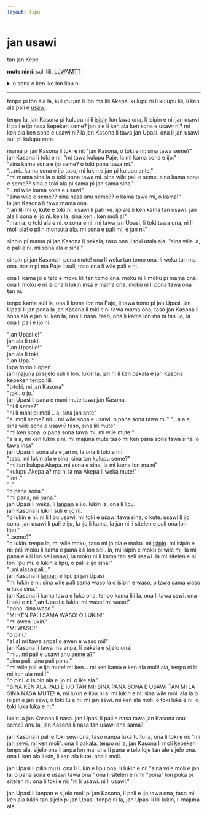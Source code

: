 ```yaml
---
layout: lipu
---
```

# jan usawi
tan jan Kepe

**mute nimi**: suli lili, <abbr title="1124">LLWAMTT</abbr>

<details>
  <summary>o sona e ken ike lon lipu ni</summary>
  <ul>
    <li>pakala sijelo</li>
    <li>moli</li>
    <li>pali jan li ike</li>
    <li>nimi sin mute li lon</li>
  </ul>
</details>

***
 
tenpo pi lon ala la, kulupu jan li lon ma lili Akepa. kulupu ni li kulupu lili, li ken ala pali e <abbr title="ijo wawa kepeken nasin pi nasa mute, sama ni: mi tawa ma pi weka mute kepeken tenpo ala">usawi</abbr>.
 
tenpo la, jan Kasona pi kulupu ni li <abbr title="toki lon insa lawa">isipin</abbr> lon lawa ona, li isipin e ni: jan usawi li pali e ijo nasa kepeken seme? jan ale li ken ala ken sona e usawi ni? mi ken ala ken sona e usawi ni? la jan Kasona li tawa jan Upasi. ona li jan usawi suli pi kulupu ante.
 
mama pi jan Kasona li toki e ni: "jan Kasona, o toki e ni: sina tawa seme?"  
jan Kasona li toki e ni: "mi tawa kulupu Paje, la mi kama sona e ijo."  
"sina kama sona e ijo seme? o toki pona tawa mi."  
"...mi.. kama sona e ijo taso, mi lukin e jan pi kulupu ante."  
"mi mama sina la o toki pona tawa mi. sina wile pali e seme. sina kama sona e seme?? sina o toki ala pi sama pi jan sama sina."  
"...mi wile kama sona e usawi"  
"sina wile e seme?? sina nasa anu seme?? o kama tawa mi, o kama!"  
la jan Kasona li tawa mama ona.  
"jan lili mi o, kute e toki ni. usawi li pali ike. ijo ale li ken kama tan usawi. jan ala li sona e ijo ni. ken la, sina ken.. ken moli a!"  
"mama, o toki ala e ni. o sona e ni: mi tawa jan Upasi, li toki tawa ona, ni li moli ala! o pilin monsuta ala. mi sona e pali mi, e jan ni."  
 
sinpin pi mama pi jan Kasona li pakala, taso ona li toki utala ala. "sina wile la, o pali e ni. mi sona ala e sina."
 
sinpin pi jan Kasona li pona mute! ona li weka tan tomo ona, li weka tan ma ona. nasin pi ma Paje li suli, taso ona li wile pali e ni.
 
ona li kama jo e telo e moku lili tan tomo ona. moku ni li moku pi mama ona. ona li moku e ni la ona li lukin insa e mama ona. moku ni li pona tawa ona tan ni.
 
tenpo kama suli la, ona li kama lon ma Paje, li tawa tomo pi jan Upasi. jan Upasi li jan pona la jan Kasona li toki e ni tawa mama ona, taso jan Kasona li sona ala e jan ni. ken la, ona li nasa. taso, ona li kama lon ma ni tan ijo, la ona li pali e ijo ni.
 
"jan Upasi o!"  
jan ala li toki.  
"jan Upasi o!"  
jan ala li toki.  
"jan Upa-"  
lupa tomo li open  
jan <abbr title="pi tenpo sike mute a">majuna</abbr> pi sijelo suli li lon. lukin la, jan ni li ken pakala e jan Kasona kepeken tenpo lili.  
"t-toki, mi jan Kasona"  
"toki. o jo."  
jan Upasi li pana e mani mute tawa jan Kasona.  
"ni li seme?"  
"ni li mani pi moli .. a, sina jan ante"  
"a. moli seme? mi... mi wile sona e usawi. o pana sona tawa mi."
"...a a a, sina wile sona e usawi? taso, sina lili mute"  
"mi ken sona. o pana sona tawa mi, mi wile mute!"  
"a a a, mi ken lukin e ni. mi majuna mute taso mi ken pana sona tawa sina. o tawa insa"  
jan Upasi li sona ala e jan ni, la ona li toki e ni:  
"taso, mi lukin ala e sina. sina tan kulupu seme?"  
"mi tan kulupu Akepa. mi sona e sina, la mi kama lon ma ni"  
"kulupu Akepa a? ma ni la ma Akepa li weka mute!"  
"lon.."  
".."  
"o pana sona."  
"mi pana, mi pana."  
jan Upasi li weka, li <abbr title="kama jo">lanpan</abbr> e ijo. lukin la, ona li lipu.  
jan Kasona li lukin suli e ijo ni.  
"o lukin e ni. ni li lipu usawi. mi toki e usawi tawa sina, o kute. usawi li ijo sona. jan usawi li pali e ijo, la ijo li kama, la jan ni li sitelen e pali ona lon lipu."  
"..seme?"  
"o lukin. tenpo la, mi wile moku, taso mi jo ala e moku. mi <abbr title="sitelen lon insa pi lawa mi">isipin</abbr>. mi isipin e ni: pali moku li sama e pana kili lon seli. la, mi isipin e moku pi wile mi, la mi pana e kili lon seli usawi, la moku ni li kama tan seli usawi. la mi sitelen e ni lon lipu mi. o lukin e lipu, o pali e ijo sina!"  
"..mi alasa pali..."  
jan Kasona li <abbr title="kama jo">lanpan</abbr> e lipu pi jan Upasi  
"mi lukin e ni: sina wile pali sama waso la o isipin e waso, o tawa sama waso e luka sina."  
jan Kasona li kama tawa e luka ona. tenpo kama lili la, ona li tawa sewi. ona li toki e ni: "jan Upasi o lukin! mi waso! mi waso!"  
"pona. sina waso."  
"MI KEN PALI SAMA WASO! O LUKIN!"  
"mi awen lukin."  
"MI WASO!"  
"o pini."  
"a! a! mi tawa anpa! o awen e waso mi!"  
jan Kasona li tawa ma anpa, li pakala e sijelo ona.  
"mi... mi pali e usawi anu seme a?"  
"sina pali. sina pali pona."  
"mi wile pali e ijo mute! mi ken... mi ken kama e ken ala moli! ala, tenpo ni la mi ken ala moli!"  
"o pini. o isipin ala e ijo ni. o ike ala."  
"SINA KEN ALA PALI E IJO TAN MI! SINA PANA SONA E USAWI TAN MI LA SINA NASA MUTE! A, mi lukin e lipu ni a! mi lukin e ni: sina wile moli ala la o isipin e jan sewi, o toki tu e ni: mi jan sewi. mi ken ala moli. o toki luka e ni. o toki luka luka e ni."  
 
lukin la jan Kasona li nasa. jan Upasi li pali e nasa tawa jan Kasona anu seme? anu la, jan Kasona li nasa tan usawi ona sama?  
 
jan Kasona li pali e toki sewi ona, taso nanpa luka tu tu la, ona li toki e ni: "mi jan sewi. mi ken moli". ona li pakala. tenpo ni la, jan Kasona li moli kepeken tenpo ala. sijelo ona li anpa lon ma. ona li pana e telo loje tan ale sijelo ona. ona li ken ala lukin, li ken ala kute. ona li moli.  
 
jan Upasi li pilin musi. ona li lukin e lipu ona, li lukin e ni: "sina wile moli e jan la: o pana sona e usawi tawa ona." ona li sitelen e nimi "pona" lon poka pi sitelen ni. ona li toki e ni: "ni li usawi. ni li usawi."  
 
jan Upasi li lanpan e sijelo moli pi jan Kasona, li pali e ijo tawa ona, taso mi ken ala lukin tan sijelo pi jan Upasi. tenpo ni la, jan Upasi li lili lukin, li majuna ala.  